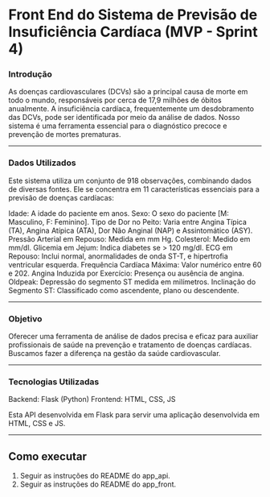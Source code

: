 # Front End do Sistema de Previsão de Insuficiência Cardíaca (MVP - Sprint 4)

### Introdução

As doenças cardiovasculares (DCVs) são a principal causa de morte em todo o mundo, responsáveis por cerca de 17,9 milhões de óbitos anualmente. A insuficiência cardíaca, frequentemente um desdobramento das DCVs, pode ser identificada por meio da análise de dados. Nosso sistema é uma ferramenta essencial para o diagnóstico precoce e prevenção de mortes prematuras.

---
### Dados Utilizados

Este sistema utiliza um conjunto de 918 observações, combinando dados de diversas fontes. Ele se concentra em 11 características essenciais para a previsão de doenças cardíacas:

Idade: A idade do paciente em anos.
Sexo: O sexo do paciente [M: Masculino, F: Feminino].
Tipo de Dor no Peito: Varia entre Angina Típica (TA), Angina Atípica (ATA), Dor Não Anginal (NAP) e Assintomático (ASY).
Pressão Arterial em Repouso: Medida em mm Hg.
Colesterol: Medido em mm/dl.
Glicemia em Jejum: Indica diabetes se > 120 mg/dl.
ECG em Repouso: Inclui normal, anormalidades de onda ST-T, e hipertrofia ventricular esquerda.
Frequência Cardíaca Máxima: Valor numérico entre 60 e 202.
Angina Induzida por Exercício: Presença ou ausência de angina.
Oldpeak: Depressão do segmento ST medida em milímetros.
Inclinação do Segmento ST: Classificado como ascendente, plano ou descendente.

---
### Objetivo
Oferecer uma ferramenta de análise de dados precisa e eficaz para auxiliar profissionais de saúde na prevenção e tratamento de doenças cardíacas. Buscamos fazer a diferença na gestão da saúde cardiovascular.

---
### Tecnologias Utilizadas
Backend: Flask (Python)
Frontend: HTML, CSS, JS

Esta API desenvolvida em Flask para servir uma aplicação desenvolvida em HTML, CSS e JS.

---
## Como executar 

1. Seguir as instruções do README do app_api.
2. Seguir as instruções do README do app_front.


